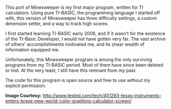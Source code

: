 This port of Minesweeper is my first major program, written for TI calculators. Using pure TI-BASIC, the programming language I started off with, this version of Minesweeper has three difficulty settings, a custom dimension setter, and a way to track high scores.

I first started learning TI-BASIC early 2008, and if it wasn't for the existence of the TI-Basic Developer, I would not have gotten very far. The vast archive of others' accomplishments motivated me, and its shear wealth of information equipped me.

Unfortunately, this Minesweeper program is among the only surviving programs from my TI-BASIC period. Most of them have since been deleted or lost. At the very least, I still have this remnant from my past.

The code for this program is open source and free to use without my explicit permission.

**Image Courtesy:** http://www.tested.com/tech/451293-texas-instruments-enters-brave-new-world-color-graphing-calculator-screen/
